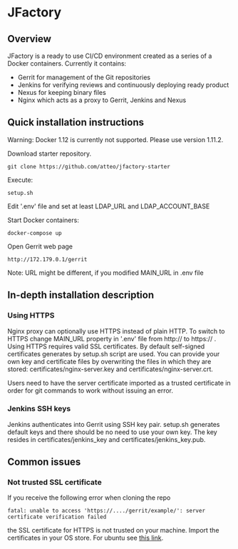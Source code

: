 # JFactory

## Overview
JFactory is a ready to use CI/CD environment created as a series of a Docker containers. Currently it contains:
* Gerrit for management of the Git repositories
* Jenkins for verifying reviews and continuously deploying ready product
* Nexus for keeping binary files
* Nginx which acts as a proxy to Gerrit, Jenkins and Nexus

## Quick installation instructions

Warning: Docker 1.12 is currently not supported. Please use version 1.11.2.

Download starter repository.

```
git clone https://github.com/atteo/jfactory-starter
```
Execute:
```
setup.sh
```

Edit '.env' file and set at least LDAP_URL and LDAP_ACCOUNT_BASE

Start Docker containers:

```
docker-compose up
```

Open Gerrit web page

```
http://172.179.0.1/gerrit
```
Note: URL might be different, if you modified MAIN_URL in .env file

## In-depth installation description

### Using HTTPS

Nginx proxy can optionally use HTTPS instead of plain HTTP. To switch to HTTPS change MAIN_URL property in '.env' file from http:// to https:// .
Using HTTPS requires valid SSL certificates. By default self-signed certificates generates by setup.sh script are used.
You can provide your own key and certificate files by overwriting the files in which they are stored:
certificates/nginx-server.key and certificates/nginx-server.crt.

Users need to have the server certificate imported as a trusted certificate in order for git commands to work without issuing an error. 

### Jenkins SSH keys

Jenkins authenticates into Gerrit using SSH key pair. setup.sh generates default keys and there should be no need
to use your own key. The key resides in certificates/jenkins_key and certificates/jenkins_key.pub.

## Common issues

### Not trusted SSL certificate
If you receive the following error when cloning the repo
```
fatal: unable to access 'https://..../gerrit/example/': server certificate verification failed
```
the SSL certificate for HTTPS is not trusted on your machine. Import the certificates in your OS store.
For ubuntu see [this link](https://superuser.com/questions/437330/how-do-you-add-a-certificate-authority-ca-to-ubuntu).

